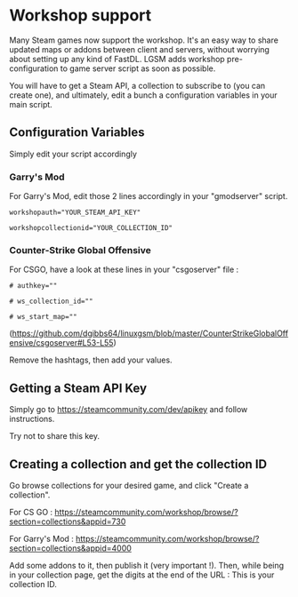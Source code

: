 # Workshop support

Many Steam games now support the workshop. It's an easy way to share updated maps or addons between client and servers, without worrying about setting up any kind of FastDL. LGSM adds workshop pre-configuration to game server script as soon as possible.

You will have to get a Steam API, a collection to subscribe to (you can create one), and ultimately, edit a bunch a configuration variables in your main script.

## Configuration Variables

Simply edit your script accordingly

### Garry's Mod

For Garry's Mod, edit those 2 lines accordingly in your "gmodserver" script.

`workshopauth="YOUR_STEAM_API_KEY"`

`workshopcollectionid="YOUR_COLLECTION_ID"`

### Counter-Strike Global Offensive

For CSGO, have a look at these lines in your "csgoserver" file :

`# authkey=""`

`# ws_collection_id=""`

`# ws_start_map=""`

(https://github.com/dgibbs64/linuxgsm/blob/master/CounterStrikeGlobalOffensive/csgoserver#L53-L55)

Remove the hashtags, then add your values. 


## Getting a Steam API Key

Simply go to https://steamcommunity.com/dev/apikey and follow instructions.

Try not to share this key.

## Creating a collection and get the collection ID

Go browse collections for your desired game, and click "Create a collection".

For CS GO : https://steamcommunity.com/workshop/browse/?section=collections&appid=730

For Garry's Mod : https://steamcommunity.com/workshop/browse/?section=collections&appid=4000

Add some addons to it, then publish it (very important !). Then, while being in your collection page, get the digits at the end of the URL : This is your collection ID. 